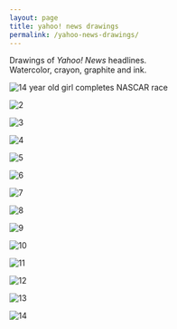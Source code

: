 ```yaml
---
layout: page
title: yahoo! news drawings
permalink: /yahoo-news-drawings/
---
```


Drawings of _Yahoo! News_ headlines.<br />
Watercolor, crayon, graphite and ink.

![14 year old girl completes NASCAR race](/img/yahoo/1.jpg)

![2](/img/yahoo/2.jpg)

![3](/img/yahoo/3.jpg)

![4](/img/yahoo/4.jpg)

![5](/img/yahoo/5.jpg)

![6](/img/yahoo/6.jpg)

![7](/img/yahoo/7.jpg)

![8](/img/yahoo/8.jpg)

![9](/img/yahoo/9.jpg)

![10](/img/yahoo/10.jpg)

![11](/img/yahoo/11.jpg)

![12](/img/yahoo/12.jpg)

![13](/img/yahoo/13.jpg)

![14](/img/yahoo/14.jpg)
